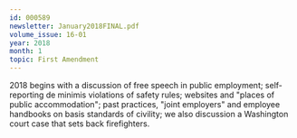 ```yaml
---
id: 000589
newsletter: January2018FINAL.pdf
volume_issue: 16-01
year: 2018
month: 1
topic: First Amendment
---
```


2018 begins with a discussion of free speech in public employment; self-reporting de minimis violations of safety rules; websites and "places of public accommodation"; past practices, "joint employers" and employee handbooks on basis standards of civility; we also discussion a Washington court case that sets back firefighters.